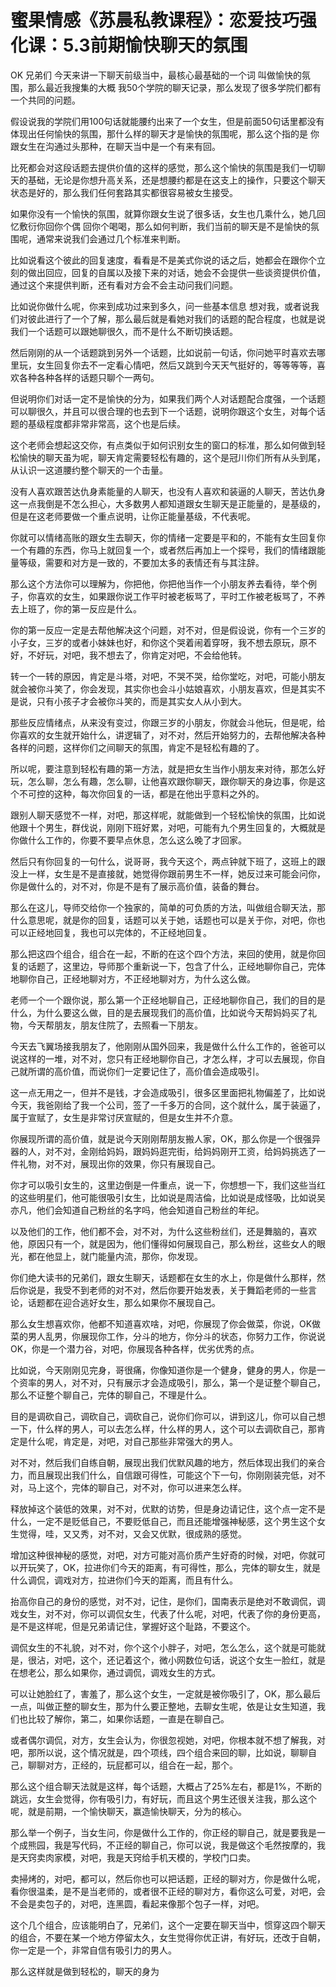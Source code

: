 # 蜜果情感《苏晨私教课程》：恋爱技巧强化课：5.3前期愉快聊天的氛围

OK 兄弟们 今天来讲一下聊天前级当中，最核心最基础的一个词 叫做愉快的氛围，那么最近我搜集的大概 我50个学院的聊天记录，那么发现了很多学院们都有一个共同的问题。

假设说我的学院们用100句话就能腰约出来了一个女生，但是前面50句话里都没有体现出任何愉快的氛围，那什么样的聊天才是愉快的氛围呢，那么这个指的是 你跟女生在沟通过头那种，在聊天当中是一个有来有回。

比死都会对这段话题去提供价值的这样的感觉，那么这个愉快的氛围是我们一切聊天的基础，无论是你想升高关系，还是想腰约都是在这支上的操作，只要这个聊天状态是好的，那么我们任何套路其实都很容易被女生接受。

如果你没有一个愉快的氛围，就算你跟女生说了很多话，女生也几乘什么，她几回忆敷衍你回你个偶 回你个喝喝，那么如何判断，我们当前的聊天是不是愉快的氛围呢，通常来说我们会通过几个标准来判断。

比如说看这个彼此的回复速度，看看是不是美式你说的话之后，她都会在跟你个立刻的做出回应，回复的自属以及接下来的对话，她会不会提供一些谈资提供价值，通过这个来提供判断，还有看对方会不会主动问我们问题。

比如说你做什么呢，你来到成功过来到多久，问一些基本信息 想对我，或者说我们对彼此进行了一个了解，那么最后就是看她对我们的话题的配合程度，也就是说我们一个话题可以跟她聊很久，而不是什么不断切换话题。

然后刚刚的从一个话题跳到另外一个话题，比如说前一句话，你问她平时喜欢去哪里玩，女生回复你去不一定看心情吧，然后又跳到今天天气挺好的，等等等等，喜欢各种各种各样的话题只聊个一两句。

但说明你们对话一定不是愉快的分为，如果我们两个人对话题配合度强，一个话题可以聊很久，并且可以很合理的也去到下一个话题，说明你跟这个女生，对每个话题的基级程度都非常非常高，这个也是后续。

这个老师会想起这交你，有点类似于如何识别女生的窗口的标准，那么如何做到轻松愉快的聊天虽为呢，聊天肯定需要轻松有趣的，这个是冠川你们所有从头到尾，从认识一这道腰约整个聊天的一个击量。

没有人喜欢跟苦达仇身素能量的人聊天，也没有人喜欢和装逼的人聊天，苦达仇身这一点我倒是不怎么担心，大多数男人都知道跟女生聊天是正能量的，是基级的，但是在这老师要做一个重点说明，让你正能量基级，不代表呢。

你就可以情绪高账的跟女生去聊天，你的情绪一定要是平和的，不能有女生回复你一个有趣的东西，你马上就回复一个，或者然后再加上一个探号，我们的情绪跟能量等级，需要和对方是一致的，不要加太多的表情还有与其注辞。

那么这个方法你可以理解为，你把他，你把他当作一个小朋友养去看待，举个例子，你喜欢的女生，如果跟你说工作平时被老板骂了，平时工作被老板骂了，不养去上班了，你的第一反应是什么。

你的第一反应一定是去帮他解决这个问题，对不对，但是假设说，你有一个三岁的小子女，三岁的或者小妹妹也好，和你这个哭着闹着穿呀，我不想去原玩，原不好，不好玩，对吧，我不想去了，你肯定对吧，不会给他转。

转一个一转的原因，肯定是斗塔，对吧，不哭不哭，给你堂吃，对吧，可能小朋友就会被你斗笑了，你会发现，其实你也会斗小姑娘喜欢，小朋友喜欢，但是其实不是说，只有小孩子才会被你斗笑的，而是其实女人从小到大。

那些反应情绪点，从来没有变过，你跟三岁的小朋友，你就会斗他玩，但是呢，给你喜欢的女生就开始什么，讲逻辑了，对不对，然后开始努力的，去帮他解决各种各样的问题，这样你们之间聊天的氛围，肯定不是轻松有趣的了。

所以呢，要注意到轻松有趣的第一方法，就是把女生当作小朋友来对待，那怎么好玩，怎么聊，怎么有趣，怎么聊，让他喜欢跟你聊天，跟你聊天的身边事，你是这个不可控的这种，每次你回复的一话，都是在他出乎意料之外的。

跟别人聊天感觉不一样，对吧，那这样呢，就能做到一个轻松愉快的氛围，比如说他跟十个男生，群伐说，刚刚下班好累，对吧，可能有九个男生回复的，大概就是你做什么工作的，你要不要早点休息，怎么这么晚了才回家。

然后只有你回复的一句什么，说哥哥，我今天这个，两点钟就下班了，这班上的跟没上一样，女生是不是直接就，她觉得你跟前男生不一样，她反过来可能会问你，你是做什么的，对不对，你是不是有了展示高价值，装备的舞台。

那么在这儿，导师交给你一个独家的，简单的可负质的方法，叫做组合聊天法，那什么意思呢，就是你的回复，话题可以关于她，话题也可以是关于你，对吧，你也可以正经地回复，我也可以完体的，不正经地回复。

那么把这四个组合，组合在一起，不断的在这个四个方法，来回的使用，就是你回复的话题了，这里边，导师那个重新说一下，包含了什么，正经地聊你自己，完体地聊你自己，正经地聊对方，不正经地聊对方，为什么这么做。

老师一个一个跟你说，那么第一个正经地聊自己，正经地聊你自己，我们的目的是什么，为什么要这么做，目的是去展现我们的高价值，比如说今天帮妈妈买了礼物，今天帮朋友，朋友住院了，去照看一下朋友。

今天去飞翼场接我朋友了，他刚刚从国外回来，我是做什么什么工作的，爸爸可以说这样的一堆，对不对，您只有正经地聊你自己，才怎么样，才可以去展现，你自己就所谓的高价值，而说你们一定要记住了，高价值会造成吸引。

这一点无用之一，但并不是钱，才会造成吸引，很多区里面把礼物偏差了，比如说今天，我爸刚给了我一个公司，签了一千多万的合同，这个就什么，属于装逼了，属于宣赋了，女生是非常讨厌宣赋的，但是女生并不介意。

你展现所谓的高价值，就是说今天刚刚帮朋友搬人家，OK，那么你是一个很强异器的人，对不对，金刚给妈妈，跟妈妈逛完街，给妈妈刚开工资，给妈妈挑选了一件礼物，对不对，展现出你的效果，你只有展现自己。

你才可以吸引女生的，这里边倒是一件重点，说一下，你想想一下，我们这些当红的这些明星们，他可能很吸引女生，比如说是周洁倫，比如说是成怪吸，比如说吴亦凡，他们会知道自己粉丝的名字吗，他会知道自己粉丝的年纪。

以及他们的工作，他们都不会，对不对，为什么这些粉丝们，还是舞脑的，喜欢他，原因只有一个，就是因为，他们懂得如何展现自己，那么粉丝，这些女人的眼光，都在他显上，就门能量内流，那你，你发现。

你们绝大读书的兄弟们，跟女生聊天，话题都在女生的水上，你是做什么那样，然后你说是，我受不到老师的对不对，然后你要开始发表，关于舞蹈老师的一些言论，话题都在迎合逃好女生，那么如果你不展现自己。

那么女生想喜欢你，他都不知道喜欢啥，对吧，你展现了你会做菜，你说，OK做菜的男人乱男，你展现你工作，分斗的地方，你分斗的状态，你努力工作，你说说OK，你是一个潜力谷，对吧，你展现各种各样，优劣优秀的点。

比如说，今天刚刚见完身，哥很痛，你像知道你是一个健身，健身的男人，你是一个资率的男人，对不对，只有展示才会造成吸引，那么，第一个是证整个聊自己，那么不证整个聊自己，完体的聊自己，不理是什么。

目的是调砍自己，调砍自己，调砍自己，说你们你可以，讲到这儿，你可以自己想一下，什么样的男人，可以去怎么样，什么样的男人，这个可以去调砍自己，那肯定是什么呢，肯定是，对吧，对自己那些非常强大的男人。

对不对，然后我们自练自朝，展现出我们优默风趣的地方，然后体现出我们的亲合力，而且展现出我们什么，自信跟可得性，可能这个下一句，你刚刚装完低，对不对，马上这个，完体的聊自己，对不对，你可以进来怎么样。

释放掉这个装低的效果，对不对，优默的访势，但是身边请记住，这个点一定不是什么，一定不是贬低自己，不要贬低自己，而且还能增强神秘感，这个男生这个女生觉得，哇，又又秀，对不对，又会又优默，很成熟的感觉。

增加这种很神秘的感觉，对吧，对方可能对高价质产生好奇的时候，对吧，你就可以开玩笑了，OK，拉进你们今天的距离，有可得性，那么，完体的聊女生，就是什么调侃，调戏对方，拉进你们今天的距离，而且有什么。

抬高你自己的身份的感觉，对不对，记住，是你们，国南表示是绝对不敢调侃，调戏女生，对不对，你可以调侃女生，代表了什么呢，对吧，代表了你的身份更高，是不是这样呢，但是兄弟请记住，掌握好这个耻路，不要这个。

调侃女生的不礼貌，对不对，你个这个小胖子，对吧，怎么怎么，这个就是可能就是，很沾，对吧，这个，还记着这个，微小网数位句话，说这个女生一脸红，就是在想老公，那么如果你，通过调侃，调戏女生的方式。

可以让她脸红了，害羞了，那么这个女生，一定就是被你吸引了，OK，那么最后一点，叫做正整的聊女生，那为什么要正整地，去聊女生呢，依是让女生知道，我们也比较了解你，第二，如果你话题，一直是在聊自己。

或者偶尔调侃，对方，女生会认为，你很忽视她，对吧，你根本就不想了解我，对吧，那所以说，这个情况就是，四个项线，四个组合来回的聊，比如说，聊聊自己，聊聊对方，正经的，玩屁都可以，组合在一起，那个。

那么这个组合聊天法就是这样，每个话题，大概占了25%左右，都是1%，不断的跳远，女生会觉得，你有吸引力，有好玩，而且这个男生还很关注我，那么这个呢，就是前期，一个愉快聊天，赢造愉快聊天，分为的核心。

那么举一个例子，当女生问，你是做什么工作的，你正经的聊自己，就是要我是一个成熊园，我是写代码，不正经的聊自己，你可以说，我是做这个毛然按摩的，我是天窍卖肉家模，对吧，我是天窍给手机天模的，学校门口卖。

卖掃烤的，对吧，都可以，然后你也可以把话题，正经的聊对方，你是做什么呢，看你很温柔，是不是当老师的，或者很不正经的聊对方，看你这么可爱，对吧，会不会是卖包子的，对吧，连黑圆，看起来像那个包子一样，对吧。

这个几个组合，应该能明白了，兄弟们，这个一定要在聊天当中，惯穿这四个聊天的组合，不要在某一个地方停留太久，女生觉得你优正讲，有好玩，还改于自朝，你一定是一个，非常自信有吸引力的男人。

那么这样就是做到轻松的，聊天的身为